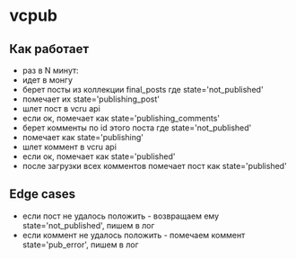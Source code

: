 # vcpub

## Как работает

- раз в N минут:
- идет в монгу
- берет посты из коллекции final_posts где state='not_published'
- помечает их state='publishing_post'
- шлет пост в vcru api
- если ок, помечает как state='publishing_comments'
- берет комменты по id этого поста где state='not_published'
- помечает как state='publishing'
- шлет коммент в vcru api
- если ок, помечает как state='published'
- после загрузки всех комментов помечает пост как state='published'

## Edge cases

- если пост не удалось положить - возвращаем ему state='not_published', пишем в лог
- если коммент не удалось положить - помечаем коммент state='pub_error', пишем в лог
